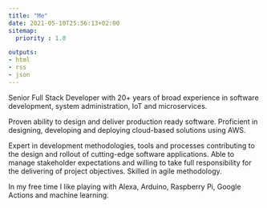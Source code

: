 ```yaml
---
title: "Me"
date: 2021-05-10T25:56:13+02:00
sitemap:
  priority : 1.0

outputs:
- html
- rss
- json
---
```

Senior Full Stack Developer with 20+ years of broad experience in software development, system administration, IoT and microservices.

Proven ability to design and deliver production ready software. Proficient in designing, developing and deploying cloud-based solutions using AWS.

Expert in development methodologies, tools and processes contributing to the design and rollout of cutting-edge software applications. Able to manage stakeholder expectations and willing to take full responsibility for the delivering of project objectives. Skilled in agile methodology.

In my free time I like playing with Alexa, Arduino, Raspberry Pi, Google Actions and machine learning.
